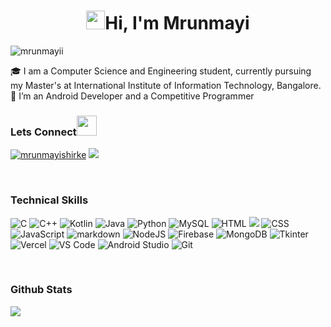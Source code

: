 
<h1 align="center"> <img src="https://raw.githubusercontent.com/MartinHeinz/MartinHeinz/master/wave.gif" width="30px">Hi, I'm Mrunmayi</h1>

<p > <img src="https://komarev.com/ghpvc/?username=mrunmayii&label=Profile%20views&color=0e75b6&style=flat" alt="mrunmayii" /> </p>
🎓 I am a Computer Science and Engineering student, currently pursuing my Master's at International Institute of Information Technology, Bangalore.<br>
🌱 I’m an Android Developer and a Competitive Programmer<br>

<h3 >Lets Connect<img src="https://raw.githubusercontent.com/ShahriarShafin/ShahriarShafin/main/Assets/handshake.gif" height="32px" style="margin-bottom: -5px;"  > </h3>  
<p >
<a href="https://www.linkedin.com/in/mrunmayishirke/" target="blank"><img src="https://img.shields.io/badge/linkedin-blue?logo=linkedin&logoColor=white&style=for-the-badge" alt="mrunmayishirke" /></a>
<!-- <a href="https://codeforces.com/profile/mrunmayi" target="blank"><img src="https://img.shields.io/badge/codeforces-red?logo=codeforces&logoColor=white&style=for-the-badge" alt="mrunmayii"/></a>
<a href="https://www.codechef.com/users/mrunmayii" target="blank"><img src="https://img.shields.io/badge/codechef-967444?logo=codechef&logoColor=white&style=for-the-badge" alt="mrunmayii"/></a> -->
<a href="mailto:shirke.mrunmayi@gmail.com" target="_blank">
<img src="https://img.shields.io/badge/Gmail-D14836?style=for-the-badge&logo=gmail&logoColor=white" />
</a>    
</p>
<br>

<h3 >Technical Skills</h3>
<p >
<img alt="C" src="https://img.shields.io/badge/c-%2300599C.svg?style=for-the-badge&logo=c&logoColor=white"/>
<img alt="C++" src="https://img.shields.io/badge/C++-4B68B8?logo=cplusplus&logoColor=white&style=for-the-badge"/>
 <img alt="Kotlin" src="https://img.shields.io/badge/Kotlin-CCA8E0?logo=kotlin&logoColor=white&style=for-the-badge"/>
 <img alt="Java" src="https://img.shields.io/badge/java-%23ED8B00.svg?&style=for-the-badge&logo=java&logoColor=white"/>
 <img alt="Python" src="https://img.shields.io/badge/python-3670A0?style=for-the-badge&logo=python&logoColor=ffdd54"/>
  <img alt="MySQL" src="https://img.shields.io/badge/mysql-%2300f.svg?style=for-the-badge&logo=mysql&logoColor=white" />
 <img alt="HTML" src="https://img.shields.io/badge/html5-%23E34F26.svg?&style=for-the-badge&logo=html5&logoColor=white" />
 <img alt"XML" src="https://img.shields.io/badge/XML-F96815?logo=XML&logoColor=white&style=for-the-badge" />
<img alt="CSS" src="https://img.shields.io/badge/css3-%231572B6.svg?&style=for-the-badge&logo=css3&logoColor=white" />
 <img alt="JavaScript" src="https://img.shields.io/badge/javascript-%23323330.svg?style=for-the-badge&logo=javascript&logoColor=%23F7DF1E"/>
 <img alt="markdown" src="https://img.shields.io/badge/markdown-black?logo=markdown&logoColor=white&style=for-the-badge" />
  <img alt="NodeJS" src="https://img.shields.io/badge/node.js-6DA55F?style=for-the-badge&logo=node.js&logoColor=white" />
 <img alt="Firebase" src="https://img.shields.io/badge/Firebase-ffdd00?style=for-the-badge&logo=firebase&logoColor=orange" />
  <img alt="MongoDB" src="https://img.shields.io/badge/mongodb-6DA55F?style=for-the-badge&logo=mongodb&logoColor=white" />
<img alt="Tkinter" src="https://img.shields.io/badge/Tkinter-red?logo=tkinter&logoColor=white&style=for-the-badge" />
 <img alt="Vercel" src="https://img.shields.io/badge/vercel-%23000000.svg?style=for-the-badge&logo=vercel&logoColor=white" />
<img alt="VS Code" src="https://img.shields.io/badge/Visual_Studio_Code-0088D4?style=for-the-badge&logo=visual%20studio%20code&logoColor=white" />
<img alt="Android Studio" src="https://img.shields.io/badge/Android_Studio-white?style=for-the-badge&logo=androidstudio&logoColor=0077b6" />
<img alt="Git" src="https://img.shields.io/badge/github-%23121011.svg?style=for-the-badge&logo=github&logoColor=white" />
</p>

<br>
<h3 >Github Stats</h3>

![](https://github-readme-streak-stats.herokuapp.com/?user=Mrunmayii&theme=dark&hide_border=true)<br/>

<!-- ![](https://github-readme-stats.vercel.app/api?username=Mrunmayii&theme=dark&hide_border=true&include_all_commits=true&count_private=true)<br/> --!>


